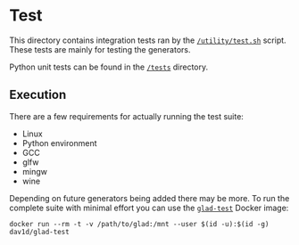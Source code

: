 Test
====

This directory contains integration tests ran by the [`/utility/test.sh`](../utility/test.sh) script.
These tests are mainly for testing the generators.

Python unit tests can be found in the [`/tests`](../tests) directory.


## Execution

There are a few requirements for actually running the test suite:

 * Linux
 * Python environment
 * GCC
 * glfw
 * mingw
 * wine

Depending on future generators being added there may be more. To run the complete
suite with minimal effort you can use the [`glad-test`](https://hub.docker.com/r/dav1d/glad-test/) 
Docker image:

    docker run --rm -t -v /path/to/glad:/mnt --user $(id -u):$(id -g) dav1d/glad-test
